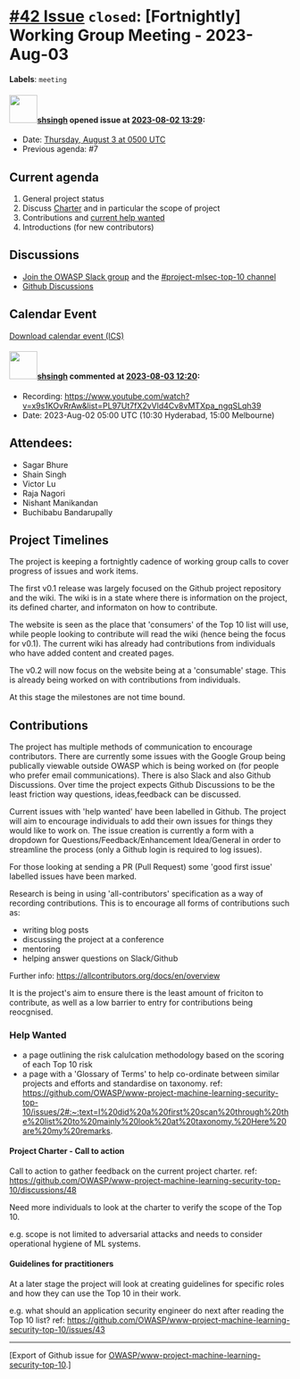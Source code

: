 # [\#42 Issue](https://github.com/OWASP/www-project-machine-learning-security-top-10/issues/42) `closed`: [Fortnightly] Working Group Meeting - 2023-Aug-03
**Labels**: `meeting`


#### <img src="https://avatars.githubusercontent.com/u/412800?v=4" width="50">[shsingh](https://github.com/shsingh) opened issue at [2023-08-02 13:29](https://github.com/OWASP/www-project-machine-learning-security-top-10/issues/42):

* Date: [Thursday, August 3 at 0500 UTC](https://dateful.com/convert/utc?t=5am&d=2023-08-02)
* Previous agenda: #7 

## Current agenda

1. General project status
2. Discuss [Charter](https://github.com/OWASP/www-project-machine-learning-security-top-10/blob/master/CHARTER.md) and in particular the scope of project
3. Contributions and [current help wanted](https://github.com/OWASP/www-project-machine-learning-security-top-10/issues?q=is%3Aissue+is%3Aopen+label%3A%22help+wanted%22)
4. Introductions (for new contributors)

## Discussions

* [Join the OWASP Slack group](https://owasp.org/slack/invite) and the [#project-mlsec-top-10 channel](https://owasp.slack.com/archives/C04PESBUWRZ)
* [Github Discussions](https://github.com/OWASP/www-project-machine-learning-security-top-10/discussions)

## Calendar Event
[Download calendar event (ICS)](https://calendar.google.com/calendar/ical/c_f818ec1e3dea1d4c80cb0f872566eccb82c5df9cc1161f3077f93eafc47889dc%40group.calendar.google.com/public/basic.ics)

#### <img src="https://avatars.githubusercontent.com/u/412800?v=4" width="50">[shsingh](https://github.com/shsingh) commented at [2023-08-03 12:20](https://github.com/OWASP/www-project-machine-learning-security-top-10/issues/42#issuecomment-1663881513):

- Recording: https://www.youtube.com/watch?v=x9s1KOvRrAw&list=PL97Ut7fX2vVld4Cv8vMTXpa_ngqSLqh39
- Date: 2023-Aug-02 05:00 UTC (10:30 Hyderabad, 15:00 Melbourne)

## Attendees:

- Sagar Bhure
- Shain Singh
- Victor Lu
- Raja Nagori
- Nishant Manikandan
- Buchibabu Bandarupally

## Project Timelines

The project is keeping a fortnightly cadence of working group calls to cover
progress of issues and work items.

The first v0.1 release was largely focused on the Github project repository and
the wiki. The wiki is in a state where there is information on the project, its
defined charter, and informaton on how to contribute.

The website is seen as the place that 'consumers' of the Top 10 list will use,
while people looking to contribute will read the wiki (hence being the focus for
v0.1). The current wiki has already had contributions from individuals who have
added content and created pages.

The v0.2 will now focus on the website being at a 'consumable' stage. This is
already being worked on with contributions from individuals.

At this stage the milestones are not time bound.

## Contributions

The project has multiple methods of communication to encourage contributors.
There are currently some issues with the Google Group being publically viewable
outside OWASP which is being worked on (for people who prefer email
communications). There is also Slack and also Github Discussions. Over time the
project expects Github Discussions to be the least friction way questions,
ideas,feedback can be discussed.

Current issues with 'help wanted' have been labelled in Github. The project will
aim to encourage individuals to add their own issues for things they would like
to work on. The issue creation is currently a form with a dropdown for
Questions/Feedback/Enhancement Idea/General in order to streamline the process
(only a Github login is required to log issues).

For those looking at sending a PR (Pull Request) some 'good first issue'
labelled issues have been marked.

Research is being in using 'all-contributors' specification as a way of
recording contributions. This is to encourage all forms of contributions such
as:

- writing blog posts
- discussing the project at a conference
- mentoring
- helping answer questions on Slack/Github

Further info: <https://allcontributors.org/docs/en/overview>

It is the project's aim to ensure there is the least amount of friciton to
contribute, as well as a low barrier to entry for contributions being
reocgnised.

### Help Wanted

- a page outlining the risk calulcation methodology based on the scoring of each
  Top 10 risk
- a page with a 'Glossary of Terms' to help co-ordinate between similar projects
  and efforts and standardise on taxonomy. ref:
  <https://github.com/OWASP/www-project-machine-learning-security-top-10/issues/2#:~:text=I%20did%20a%20first%20scan%20through%20the%20list%20to%20mainly%20look%20at%20taxonomy.%20Here%20are%20my%20remarks>.

#### Project Charter - Call to action

Call to action to gather feedback on the current project charter. 
ref: <https://github.com/OWASP/www-project-machine-learning-security-top-10/discussions/48>

Need more individuals to look at the charter to verify the scope of the Top 10.

e.g. scope is not limited to adversarial attacks and needs to consider
operational hygiene of ML systems.

#### Guidelines for practitioners

At a later stage the project will look at creating guidelines for specific roles
and how they can use the Top 10 in their work.

e.g. what should an application security engineer do next after reading the Top
10 list? 
ref: <https://github.com/OWASP/www-project-machine-learning-security-top-10/issues/43>


-------------------------------------------------------------------------------



[Export of Github issue for [OWASP/www-project-machine-learning-security-top-10](https://github.com/OWASP/www-project-machine-learning-security-top-10).]
